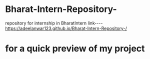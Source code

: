 # Bharat-Intern-Repository-
repository for internship in BharatIntern
link---- https://adeelanwar123.github.io/Bharat-Intern-Repository-/
# for a quick preview of my project 
